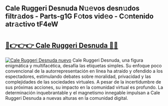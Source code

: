 ## Cale Ruggeri Desnuda N𝚞𝚎vos desn𝚞dos filtr𝚊dos - Parts-g1G F𝚘tos vid𝚎o - C𝚘ntenido atr𝚊ctivo tF4eW

# <h2><a href="http://mb7mip.tromn.icu/?c=Cale+Ruggeri+Desnuda">🔗👉👉👉 Cale Ruggeri Desnuda 🔗🔗</a></h2>

[![Cale Ruggeri Desnuda nuevo](https://i.imgur.com/pEAQMta.gif)](http://mb7mip.tromn.icu/?c=Cale+Ruggeri+Desnuda)
Cale Ruggeri Desnuda, una figura enigmática y multifacética, desafía las etiquetas simples. Su enfoque poco convencional de la autorrepresentación en línea ha atraído y ofendido a los espectadores, estimulando debates sobre moralidad, privacidad y las complejidades de las sociedades virtuales. A pesar de la incertidumbre de sus próximas acciones, su impacto en la comunidad virtual es profundo. La determinación inquebrantable y el magnetismo innegable impulsan a Cale Ruggeri Desnuda a nuevas alturas en la comunidad digital.
